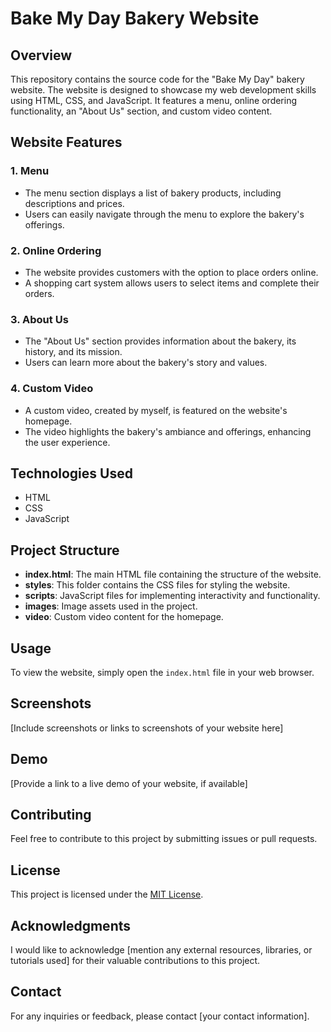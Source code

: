 # Bake My Day Bakery Website

## Overview

This repository contains the source code for the "Bake My Day" bakery website. The website is designed to showcase my web development skills using HTML, CSS, and JavaScript. It features a menu, online ordering functionality, an "About Us" section, and custom video content.

## Website Features

### 1. Menu
- The menu section displays a list of bakery products, including descriptions and prices.
- Users can easily navigate through the menu to explore the bakery's offerings.

### 2. Online Ordering
- The website provides customers with the option to place orders online.
- A shopping cart system allows users to select items and complete their orders.

### 3. About Us
- The "About Us" section provides information about the bakery, its history, and its mission.
- Users can learn more about the bakery's story and values.

### 4. Custom Video
- A custom video, created by myself, is featured on the website's homepage.
- The video highlights the bakery's ambiance and offerings, enhancing the user experience.

## Technologies Used
- HTML
- CSS
- JavaScript

## Project Structure
- **index.html**: The main HTML file containing the structure of the website.
- **styles**: This folder contains the CSS files for styling the website.
- **scripts**: JavaScript files for implementing interactivity and functionality.
- **images**: Image assets used in the project.
- **video**: Custom video content for the homepage.

## Usage
To view the website, simply open the `index.html` file in your web browser.

## Screenshots
[Include screenshots or links to screenshots of your website here]

## Demo
[Provide a link to a live demo of your website, if available]

## Contributing
Feel free to contribute to this project by submitting issues or pull requests.

## License
This project is licensed under the [MIT License](LICENSE).

## Acknowledgments
I would like to acknowledge [mention any external resources, libraries, or tutorials used] for their valuable contributions to this project.

## Contact
For any inquiries or feedback, please contact [your contact information].
